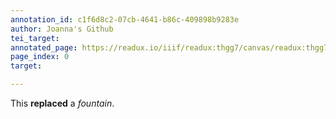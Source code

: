 ```yaml
---
annotation_id: c1f6d8c2-07cb-4641-b86c-409898b9283e
author: Joanna's Github
tei_target: 
annotated_page: https://readux.io/iiif/readux:thgg7/canvas/readux:thgg7_00000001.jp2
page_index: 0
target: 

---
```

<p>This <strong>replaced</strong> a <em>fountain</em>.</p>
<p>&nbsp;</p>